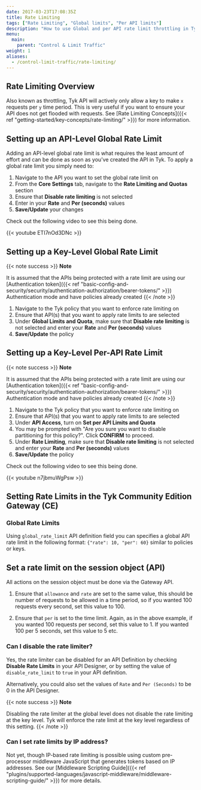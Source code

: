 ```yaml
---
date: 2017-03-23T17:08:35Z
title: Rate Limiting
tags: ["Rate Limiting", "Global limits", "Per API limits"]
description: "How to use Global and per API rate limit throttling in Tyk"
menu:
  main:
    parent: "Control & Limit Traffic"
weight: 1 
aliases:
  - /control-limit-traffic/rate-limiting/
---
```


## Rate Limiting Overview

Also known as throttling, Tyk API will actively only allow a key to make `x` requests per `y` time period. This is very useful if you want to ensure your API does not get flooded with requests. See [Rate Limiting Concepts]({{< ref "getting-started/key-concepts/rate-limiting/" >}}) for more information.


## Setting up an API-Level Global Rate Limit

Adding an API-level global rate limit is what requires the least amount of effort and can be done as soon as you’ve created the API in Tyk. To apply a global rate limit you simply need to:

1. Navigate to the API you want to set the global rate limit on
2. From the **Core Settings** tab, navigate to the **Rate Limiting and Quotas** section
3. Ensure that **Disable rate limiting** is not selected
4. Enter in your **Rate** and **Per (seconds)** values
5. **Save/Update** your changes

Check out the following video to see this being done.

{{< youtube ETI7nOd3DNc >}}

## Setting up a Key-Level Global Rate Limit

{{< note success >}}
**Note**  

 It is assumed that the APIs being protected with a rate limit are using our [Authentication token]({{< ref "basic-config-and-security/security/authentication-authorization/bearer-tokens/" >}}) Authentication mode and have policies already created
{{< /note >}}

1. Navigate to the Tyk policy that you want to enforce rate limiting on
2. Ensure that API(s) that you want to apply rate limits to are selected
3. Under **Global Limits and Quota**, make sure that **Disable rate limiting** is not selected and enter your **Rate** and **Per (seconds)** values
4. **Save/Update** the policy

## Setting up a Key-Level Per-API Rate Limit

{{< note success >}}
**Note**  

 It is assumed that the APIs being protected with a rate limit are using our [Authentication token]({{< ref "basic-config-and-security/security/authentication-authorization/bearer-tokens/" >}}) Authentication mode and have policies already created
{{< /note >}}

1. Navigate to the Tyk policy that you want to enforce rate limiting on
2. Ensure that API(s) that you want to apply rate limits to are selected
3. Under **API Access**, turn on **Set per API Limits and Quota**
4. You may be prompted with "Are you sure you want to disable partitioning for this policy?". Click **CONFIRM** to proceed.
5. Under **Rate Limiting**, make sure that **Disable rate limiting** is not selected and enter your **Rate** and **Per (seconds)** values
6. **Save/Update** the policy

Check out the following video to see this being done.

{{< youtube n7jbmuWgPsw >}}

## Setting Rate Limits in the Tyk Community Edition Gateway (CE)

### Global Rate Limits

Using `global_rate_limit` API definition field you can specifies a global API rate limit in the following format: `{"rate": 10, "per": 60}` similar to policies or keys.

## Set a rate limit on the session object (API)

All actions on the session object must be done via the Gateway API.

1. Ensure that `allowance` and `rate` are set to the same value, this should be number of requests to be allowed in a time period, so if you wanted 100 requests every second, set this value to 100.

2. Ensure that `per` is set to the time limit. Again, as in the above example, if you wanted 100 requests per second, set this value to 1. If you wanted 100 per 5 seconds, set this value to 5 etc.

### Can I disable the rate limiter?

Yes, the rate limiter can be disabled for an API Definition by checking **Disable Rate Limits** in your API Designer, or by setting the value of `disable_rate_limit` to `true` in your API definition.

Alternatively, you could also set the values of `Rate` and `Per (Seconds)` to be 0 in the API Designer.

{{< note success >}}
**Note**  

Disabling the rate limiter at the global level does not disable the rate limiting at the key level.  Tyk will enforce the rate limit at the key level regardless of this setting.
{{< /note >}}

### Can I set rate limits by IP address?

Not yet, though IP-based rate limiting is possible using custom pre-processor middleware JavaScript that generates tokens based on IP addresses. See our [Middleware Scripting Guide]({{< ref "plugins/supported-languages/javascript-middleware/middleware-scripting-guide/" >}}) for more details.
